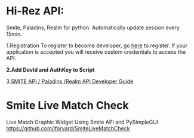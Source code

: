 # Hi-Rez API:
Smite, Paladins, Realm for python. Automatically update session every 15min.

1.Registration
To register to become developer, go [here] to register.  If your application is accepted you will receive custom credentials to access the API.

**2.Add DevId and AuthKey to Script**

3.[SMITE API / Paladins /Realm API Developer Guide]

# Smite Live Match Check
Live Match Graphic Widget Using Smite API and PySimpleGUI https://github.com/iforvard/SmiteLiveMatchCheck


[here]: https://fs12.formsite.com/HiRez/form48/secure_index.html

[SMITE API / Paladins /Realm API Developer Guide]: https://docs.google.com/document/d/1OFS-3ocSx-1Rvg4afAnEHlT3917MAK_6eJTR6rzr-BM/view
